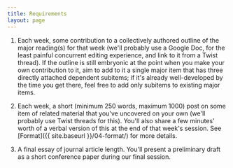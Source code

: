 ```yaml
---
title: Requirements
layout: page
---
```


1. Each week, some contribution to a collectively authored outline of the major reading(s) for that week (we'll probably use a Google Doc, for the least painful concurrent editing experience, and link to it from a Twist thread). If the outline is still embryonic at the point when you make your own contribution to it, aim to add to it a single major item that has three directly attached dependent subitems; if it's already well-developed by the time you get there, feel free to add only subitems to existing major items.

2. Each week, a short (minimum 250 words, maximum 1000) post on some item of related material that you've uncovered on your own (we'll probably use Twist threads for this). You'll also share a few minutes' worth of a verbal version of this at the end of that week's session. See [Format]({{ site.baseurl }}/04-format/) for more details.

3. A final essay of journal article length. You'll present a preliminary draft as a short conference paper during our final session.
